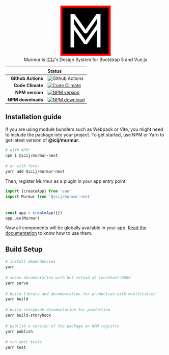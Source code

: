 <p align="center">
<a href="https://icij.github.io/murmur/">
  <img src="https://github.com/ICIJ/murmur/raw/master/lib/assets/images/murmur-dark.png" width="158px">
</a>
<br>
Murmur is <a href="https://icij.org">ICIJ</a>'s Design System for Bootstrap 5 and Vue.js
</p>

<div align="center">

|                    | Status                                                                                                                                                   |
|-------------------:|:---------------------------------------------------------------------------------------------------------------------------------------------------------|
| **Github Actions** | ![Github Actions](https://github.com/ICIJ/murmur-next/actions/workflows/deploy-github-pages.yaml/badge.svg)                                              |
|   **Code Climate** | [![Code Climate](https://api.codeclimate.com/v1/badges/e487295b939be72d5f15/maintainability)](ttps://codeclimate.com/github/ICIJ/murmur/maintainability) |
|    **NPM version** | [![NPM version](https://img.shields.io/npm/v/@icij/murmur-next)](https://www.npmjs.com/package/@icij/murmur-next)                                        |
|  **NPM downloads** | [![NPM download](https://img.shields.io/npm/dm/@icij/murmur-next)](https://www.npmjs.com/package/@icij/murmur-next)                                      |

</div>


## Installation guide

If you are using module bundlers such as Webpack or Vite, you might need to include the package into your project.
To get started, use NPM or Yarn to get latest version of **@icij/murmur**.

```bash
# with NPM:
npm i @icij/murmur-next

# or with Yarn:
yarn add @icij/murmur-next
```
Then, register Murmur as a plugin in your app entry point:

```js
import {createApp} from 'vue'
import Murmur from '@icij/murmur-next'


const app = createApp({})
app.use(Murmur)
```

Now all components will be globally available in your app.
[Read the documentation](https://icij.github.io/murmur/) to know how to use them.

## Build Setup

``` bash
# install dependencies
yarn

# serve documentation with hot reload at localhost:8080
yarn serve

# build library and documentation for production with minification
yarn build

# build storybook documentation for production 
yarn build-storybook

# publish a version of the package on NPM registry
yarn publish

# run unit tests
yarn test
```
